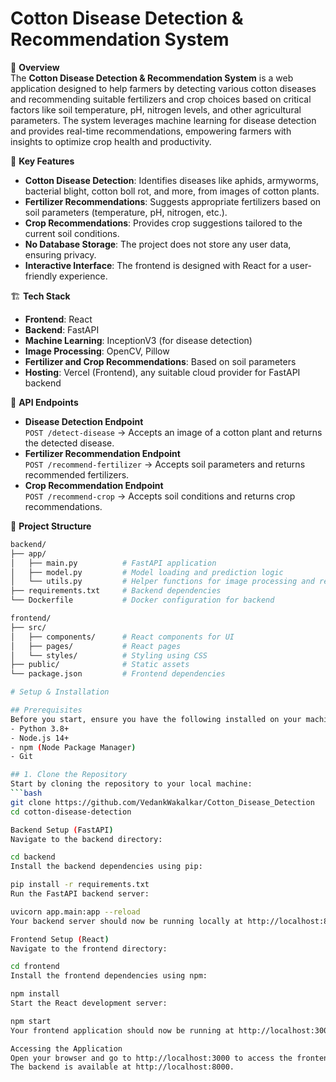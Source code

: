 # Cotton Disease Detection & Recommendation System

🚀 **Overview**  
The **Cotton Disease Detection & Recommendation System** is a web application designed to help farmers by detecting various cotton diseases and recommending suitable fertilizers and crop choices based on critical factors like soil temperature, pH, nitrogen levels, and other agricultural parameters. The system leverages machine learning for disease detection and provides real-time recommendations, empowering farmers with insights to optimize crop health and productivity.

🎯 **Key Features**

- **Cotton Disease Detection**: Identifies diseases like aphids, armyworms, bacterial blight, cotton boll rot, and more, from images of cotton plants.
- **Fertilizer Recommendations**: Suggests appropriate fertilizers based on soil parameters (temperature, pH, nitrogen, etc.).
- **Crop Recommendations**: Provides crop suggestions tailored to the current soil conditions.
- **No Database Storage**: The project does not store any user data, ensuring privacy.
- **Interactive Interface**: The frontend is designed with React for a user-friendly experience.

🏗️ **Tech Stack**

- **Frontend**: React
- **Backend**: FastAPI
- **Machine Learning**: InceptionV3 (for disease detection)
- **Image Processing**: OpenCV, Pillow
- **Fertilizer and Crop Recommendations**: Based on soil parameters
- **Hosting**: Vercel (Frontend), any suitable cloud provider for FastAPI backend

📌 **API Endpoints**

- **Disease Detection Endpoint**  
  `POST /detect-disease` → Accepts an image of a cotton plant and returns the detected disease.
- **Fertilizer Recommendation Endpoint**  
  `POST /recommend-fertilizer` → Accepts soil parameters and returns recommended fertilizers.
- **Crop Recommendation Endpoint**  
  `POST /recommend-crop` → Accepts soil conditions and returns crop recommendations.

📂 **Project Structure**

````bash
backend/
├── app/
│   ├── main.py          # FastAPI application
│   ├── model.py         # Model loading and prediction logic
│   └── utils.py         # Helper functions for image processing and recommendations
├── requirements.txt     # Backend dependencies
└── Dockerfile           # Docker configuration for backend

frontend/
├── src/
│   ├── components/      # React components for UI
│   ├── pages/           # React pages
│   └── styles/          # Styling using CSS
├── public/              # Static assets
└── package.json         # Frontend dependencies

# Setup & Installation

## Prerequisites
Before you start, ensure you have the following installed on your machine:
- Python 3.8+
- Node.js 14+
- npm (Node Package Manager)
- Git

## 1. Clone the Repository
Start by cloning the repository to your local machine:
```bash
git clone https://github.com/VedankWakalkar/Cotton_Disease_Detection
cd cotton-disease-detection

Backend Setup (FastAPI)
Navigate to the backend directory:

cd backend
Install the backend dependencies using pip:

pip install -r requirements.txt
Run the FastAPI backend server:

uvicorn app.main:app --reload
Your backend server should now be running locally at http://localhost:8000.

Frontend Setup (React)
Navigate to the frontend directory:

cd frontend
Install the frontend dependencies using npm:

npm install
Start the React development server:

npm start
Your frontend application should now be running at http://localhost:3000.

Accessing the Application
Open your browser and go to http://localhost:3000 to access the frontend.
The backend is available at http://localhost:8000.
````
